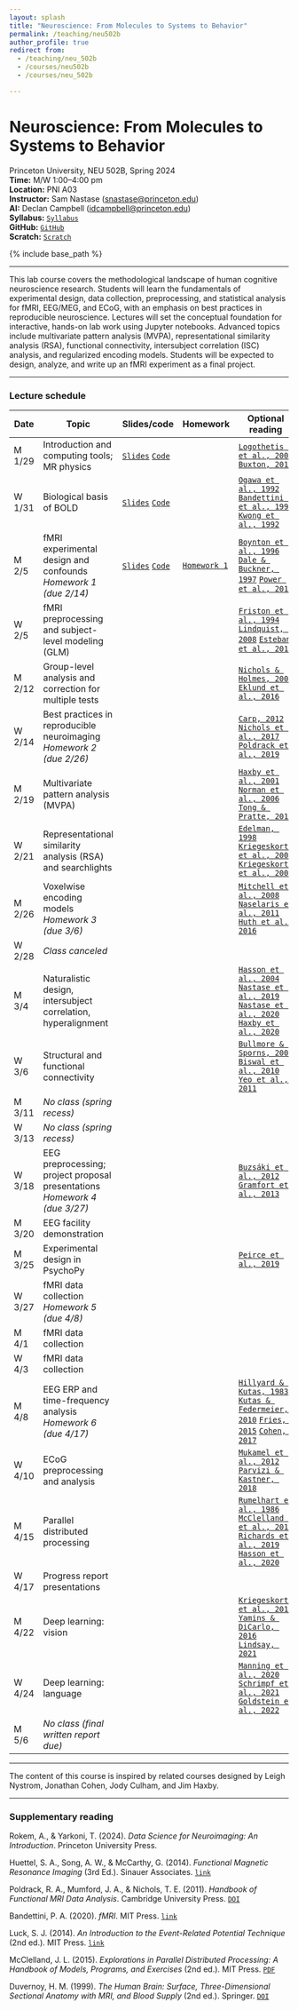 ```yaml
---
layout: splash
title: "Neuroscience: From Molecules to Systems to Behavior"
permalink: /teaching/neu502b
author_profile: true
redirect from:
  - /teaching/neu_502b
  - /courses/neu502b
  - /courses/neu_502b

---
```

# Neuroscience: From Molecules to Systems to Behavior
Princeton University, NEU 502B, Spring 2024<br>
**Time:** M/W 1:00–4:00 pm<br>
**Location:** PNI A03<br>
**Instructor:** Sam Nastase ([snastase@princeton.edu](snastase@princeton.edu))<br>
**AI:** Declan Campbell ([idcampbell@princeton.edu](idcampbell@princeton.edu))<br>
**Syllabus:** [`Syllabus`](https://docs.google.com/document/d/16RAUEHIpq1X_S3GnfHbpQrVCqEunOiURF73KJy7xCv0/edit?usp=sharing)<br>
**GitHub:** [`GitHub`](https://github.com/NEU502B/neu502b-2024)<br>
**Scratch:** [`Scratch`](https://docs.google.com/document/d/1S9JRnUrNKRSGqgRRz1QnZIP2LKOsgmJvn4EjkYvs_ek/edit?usp=sharing)

{% include base_path %}

---

This lab course covers the methodological landscape of human cognitive neuroscience research. Students will learn the fundamentals of experimental design, data collection, preprocessing, and statistical analysis for fMRI, EEG/MEG, and ECoG, with an emphasis on best practices in reproducible neuroscience. Lectures will set the conceptual foundation for interactive, hands-on lab work using Jupyter notebooks. Advanced topics include multivariate pattern analysis (MVPA), representational similarity analysis (RSA), functional connectivity, intersubject correlation (ISC) analysis, and regularized encoding models. Students will be expected to design, analyze, and write up an fMRI experiment as a final project.

---
### Lecture schedule

| Date | Topic | Slides/code | Homework | Optional reading |
| --- | --- | --- | --- | --- |
| M 1/29 | Introduction and computing tools; MR physics | [`Slides`](https://docs.google.com/presentation/d/1-z-MqUW27vwozxMoEQ8TCV6yht_TK1Bpu-JTmsORBoA/edit?usp=sharing) [`Code`](https://github.com/NEU502B/neu502b-2024/tree/master/fmri-00) | | [`Logothetis et al., 2001`](https://doi.org/10.1038/35084005) [`Buxton, 2013`](https://doi.org/10.1088/0034-4885/76/9/096601) |
| W 1/31 | Biological basis of BOLD | [`Slides`](https://docs.google.com/presentation/d/16vDMc79pclwT4rrTZZYsL904xbFy9BovE_Jvr0b6mwk/edit?usp=sharing) [`Code`](https://github.com/NEU502B/neu502b-2024/tree/master/fmri-01) | | [`Ogawa et al., 1992`](https://doi.org/10.1073/pnas.89.13.5951) [`Bandettini et al., 1992`](https://doi.org/10.1002/mrm.1910250220) [`Kwong et al., 1992`](https://doi.org/10.1073/pnas.89.12.5675) |
| M 2/5 | fMRI experimental design and confounds<br>_Homework 1 (due 2/14)_ | [`Slides`](https://docs.google.com/presentation/d/1ezBwjRqTgxPCW60dQ6ZmTRDKlkIOWbuI_iO-FmB5e34/edit?usp=sharing) [`Code`](https://github.com/NEU502B/neu502b-2024/tree/master/fmri-02) | [`Homework 1`](https://github.com/NEU502B/neu502b-2024/blob/master/homework/homework-1.ipynb) | [`Boynton et al., 1996`](https://doi.org/10.1523/JNEUROSCI.16-13-04207.1996) [`Dale & Buckner, 1997`](https://doi.org/10.1002/%28SICI%291097-0193%281997%295:5%3C329::AID-HBM1%3E3.0.CO;2-5) [`Power et al., 2012`](https://doi.org/10.1016/j.neuroimage.2011.10.018) |
| W 2/5 | fMRI preprocessing and subject-level modeling (GLM) | | | [`Friston et al., 1994`](https://doi.org/10.1002/hbm.460020402) [`Lindquist, 2008`](https://doi.org/10.1214/09-STS282) [`Esteban et al., 2019`](https://doi.org/10.1038/s41592-018-0235-4) |
| M 2/12 | Group-level analysis and correction for multiple tests | | | [`Nichols & Holmes, 2002`](https://doi.org/10.1002/hbm.1058) [`Eklund et al., 2016`](https://doi.org/10.1073/pnas.1602413113) |
| W 2/14 | Best practices in reproducible neuroimaging<br>_Homework 2 (due 2/26)_ | | | [`Carp, 2012`](https://doi.org/10.1016/j.neuroimage.2012.07.004) [`Nichols et al., 2017`](https://doi.org/10.1038/nn.4500) [`Poldrack et al., 2019`](https://doi.org/10.1038/nrn.2016.167) |
| M 2/19 | Multivariate pattern analysis (MVPA) | | | [`Haxby et al., 2001`](https://doi.org/10.1126/science.1063736) [`Norman et al., 2006`](https://doi.org/10.1016/j.tics.2006.07.005) [`Tong & Pratte, 2012`](https://doi.org/10.1146/annurev-psych-120710-100412) |
| W 2/21 | Representational similarity analysis (RSA) and searchlights | | | [`Edelman, 1998`](https://doi.org/10.1017/S0140525X98001253) [`Kriegeskorte et al., 2006`](https://doi.org/10.1073/pnas.0600244103) [`Kriegeskorte et al., 2008`](https://doi.org/10.3389/neuro.06.004.2008) |
| M 2/26 | Voxelwise encoding models<br>_Homework 3 (due 3/6)_ | | | [`Mitchell et al., 2008`](https://doi.org/10.1126/science.1152876) [`Naselaris et al., 2011`](https://doi.org/10.1016/j.neuroimage.2010.07.073) [`Huth et al., 2016`](https://doi.org/10.1038/nature17637) |
| W 2/28 | _Class canceled_ | | | |
| M 3/4 | Naturalistic design, intersubject correlation, hyperalignment | | | [`Hasson et al., 2004`](https://doi.org/10.1126/science.1089506) [`Nastase et al., 2019`](https://doi.org/10.1093/scan/nsz037) [`Nastase et al., 2020`](https://doi.org/10.1016/j.neuroimage.2020.117254) [`Haxby et al., 2020`](https://doi.org/10.7554/eLife.56601) |
| W 3/6 | Structural and functional connectivity | | | [`Bullmore & Sporns, 2009`](https://doi.org/10.1038/nrn2575) [`Biswal et al., 2010`](https://doi.org/10.1073/pnas.0911855107) [`Yeo et al., 2011`](https://doi.org/10.1152/jn.00338.2011) |
| M 3/11 | _No class (spring recess)_ | | | |
| W 3/13 | _No class (spring recess)_ | | | |
| W 3/18 | EEG preprocessing; project proposal presentations<br>_Homework 4 (due 3/27)_ | | | [`Buzsáki et al., 2012`](https://doi.org/10.1038/nrn3241) [`Gramfort et al., 2013`](https://doi.org/10.3389/fnins.2013.00267) |
| M 3/20 | EEG facility demonstration | | | |
| M 3/25 | Experimental design in PsychoPy | | | [`Peirce et al., 2019`](https://doi.org/10.3758/s13428-018-01193-y) |
| W 3/27 | fMRI data collection<br>_Homework 5 (due 4/8)_ | | | |
| M 4/1 | fMRI data collection | | | |
| W 4/3 | fMRI data collection | | | |
| M 4/8 | EEG ERP and time-frequency analysis<br>_Homework 6 (due 4/17)_ | | | [`Hillyard & Kutas, 1983`](https://doi.org/10.1146/annurev.ps.34.020183.000341) [`Kutas & Federmeier, 2010`](https://doi.org/10.1146/annurev.psych.093008.131123) [`Fries, 2015`](https://doi.org/10.1016/j.neuron.2015.09.034) [`Cohen, 2017`](https://doi.org/10.1016/j.tins.2017.02.004) |
| W 4/10  | ECoG preprocessing and analysis | | | [`Mukamel et al., 2012`](https://doi.org/10.1146/annurev-psych-120709-145401) [`Parvizi & Kastner, 2018`](https://doi.org/10.1038/s41593-018-0108-2) |
| M 4/15 | Parallel distributed processing | | | [`Rumelhart et al., 1986`](https://doi.org/10.1038/323533a0) [`McClelland et al., 2010`](https://doi.org/10.1016/j.tics.2010.06.002) [`Richards et al., 2019`](https://doi.org/10.1038/s41593-019-0520-2) [`Hasson et al., 2020`](https://doi.org/10.1016/j.neuron.2019.12.002) |
| W 4/17 | Progress report presentations | | | |
| M 4/22 | Deep learning: vision | | | [`Kriegeskorte et al., 2015`](https://doi.org/10.1146/annurev-vision-082114-035447) [`Yamins & DiCarlo, 2016`](https://doi.org/10.1038/nn.4244) [`Lindsay, 2021`](https://doi.org/10.1162/jocn_a_01544) |
| W 4/24 | Deep learning: language | | | [`Manning et al., 2020`](https://doi.org/10.1073/pnas.1907367117) [`Schrimpf et al., 2021`](https://doi.org/10.1073/pnas.2105646118) [`Goldstein et al., 2022`](https://doi.org/10.1038/s41593-022-01026-4) |
| M 5/6 | _No class (final written report due)_

---

The content of this course is inspired by related courses designed by Leigh Nystrom, Jonathan Cohen, Jody Culham, and Jim Haxby.

---

### Supplementary reading

Rokem, A., & Yarkoni, T. (2024). _Data Science for Neuroimaging: An Introduction_. Princeton University Press.

Huettel, S. A., Song, A. W., & McCarthy, G. (2014). _Functional Magnetic Resonance Imaging_ (3rd Ed.). Sinauer Associates. [`link`](https://global.oup.com/academic/product/functional-magnetic-resonance-imaging-9780878936274)

Poldrack, R. A., Mumford, J. A., & Nichols, T. E. (2011). _Handbook of Functional MRI Data Analysis_. Cambridge University Press. [`DOI`](https://doi.org/10.1017/CBO9780511895029)

Bandettini, P. A. (2020). _fMRI_. MIT Press. [`link`](https://mitpress.mit.edu/9780262538039/fmri/)

Luck, S. J. (2014). _An Introduction to the Event-Related Potential Technique_ (2nd ed.). MIT Press. [`link`](https://mitpress.mit.edu/9780262621960/an-introduction-to-the-event-related-potential-technique/)

McClelland, J. L. (2015). _Explorations in Parallel Distributed Processing: A Handbook of Models, Programs, and Exercises_ (2nd ed.). MIT Press. [`PDF`](https://web.stanford.edu/group/pdplab/pdphandbook/handbook.pdf)

Duvernoy, H. M. (1999). _The Human Brain: Surface, Three-Dimensional Sectional Anatomy with MRI, and Blood Supply_ (2nd ed.). Springer. [`DOI`](https://doi.org/10.1007/978-3-7091-6792-2)

